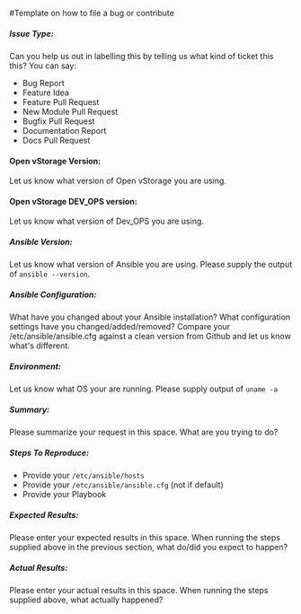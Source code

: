 #Template on how to file a bug or contribute

##### Issue Type:

Can you help us out in labelling this by telling us what kind of ticket this this?  You can say:
  - Bug Report
  - Feature Idea
  - Feature Pull Request
  - New Module Pull Request
  - Bugfix Pull Request
  - Documentation Report
  - Docs Pull Request

#### Open vStorage Version:

Let us know what version of Open vStorage you are using.

#### Open vStorage DEV_OPS version:

Let us know what version of Dev_OPS you are using.

##### Ansible Version:

Let us know what version of Ansible you are using.  Please supply the output of  `ansible --version`.

##### Ansible Configuration:

What have you changed about your Ansible installation?  What configuration settings have you changed/added/removed?  Compare your /etc/ansible/ansible.cfg against a clean version from Github and let us know what's different.

##### Environment:

Let us know what OS your are running. Please supply output of `uname -a`

##### Summary:

Please summarize your request in this space. What are you trying to do?

##### Steps To Reproduce:

* Provide your `/etc/ansible/hosts`
* Provide your `/etc/ansible/ansible.cfg` (not if default)
* Provide your Playbook

##### Expected Results:

Please enter your expected results in this space.  When running the steps supplied above in the previous section, what do/did you expect to happen?

##### Actual Results:

Please enter your actual results in this space.  When running the steps supplied above, what actually happened?
